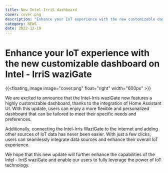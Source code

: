 ```yaml
---
title: New Intel-IrriS dashboard
cover: cover.png
description: "Enhance your IoT experience with the new customizable dashboard on Intel-IrriS waziGate"
category: NEWS
date: 2022-12-19
---
```


# Enhance your IoT experience with the new customizable dashboard on Intel - IrriS waziGate

{{<floating_image image="cover.png" float="right" width="600px" >}}

We are excited to announce that the Intel-Irris waziGate now features a highly customizable dashboard, thanks to the integration of Home Assistant UI. With this update, users can enjoy a more flexible and personalized dashboard that can be tailored to meet their specific needs and preferences.

Additionally, connecting the Intel-Irris WaziGate to the internet and adding other sources of IoT data has never been easier. With just a few clicks, users can seamlessly integrate data sources and enhance their overall IoT experience.

We hope that this new update will further enhance the capabilities of the Intel - IrriS waziGate and enable our users to fully leverage the power of IoT technology.  
